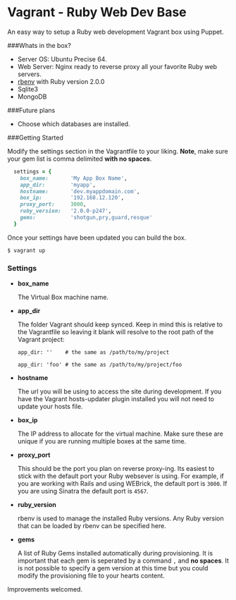 Vagrant - Ruby Web Dev Base
===========

An easy way to setup a Ruby web development Vagrant box using Puppet.

###Whats in the box?

* Server OS: Ubuntu Precise 64.
* Web Server: Nginx ready to reverse proxy all your favorite Ruby web servers.
* [rbenv](https://github.com/sstephenson/rbenv) with Ruby version 2.0.0
* Sqlite3
* MongoDB


###Future plans

* Choose which databases are installed.


###Getting Started

Modify the settings section in the Vagrantfile to your liking. **Note**, make
sure your gem list is comma delimited **with no spaces**.

```ruby
  settings = {
    box_name:       'My App Box Name',
    app_dir:        'myapp',
    hostname:       'dev.myappdomain.com',
    box_ip:         '192.168.12.120',
    proxy_port:     3000, 
    ruby_version:   '2.0.0-p247',
    gems:           'shotgun,pry,guard,resque'
  }
```

Once your settings have been updated you can build the box.

    $ vagrant up


### Settings

* **box_name**
    
    The Virtual Box machine name.

* **app_dir**
    
    The folder Vagrant should keep synced. Keep in mind this is relative to the Vagrantfile so leaving it blank will resolve to the root path of the Vagrant project:
    
    `app_dir: ''    # the same as /path/to/my/project`
    
    `app_dir: 'foo' # the same as /path/to/my/project/foo`
    
* **hostname**

    The url you will be using to access the site during development. If you have the Vagrant hosts-updater plugin installed you will not need to update your hosts file.
    
* **box_ip**

    The IP address to allocate for the virtual machine. Make sure these are unique if you are running multiple boxes at the same time.
    
* **proxy_port**

    This should be the port you plan on reverse proxy-ing. Its easiest to stick with the default port your Ruby websever is using. For example, if you are working with Rails and using WEBrick, the default port is `3000`. If you are using Sinatra the default port is `4567`.
    
* **ruby_version**

    rbenv is used to manage the installed Ruby versions. Any Ruby version that can be loaded by rbenv can be specified here.
    
* **gems**

    A list of Ruby Gems installed automatically during provisioning. It is important that each gem is seperated by a command `,` and **no spaces**. It is not possible to specify a gem version at this time but you could modify the provisioning file to your hearts content.
    


Improvements welcomed.